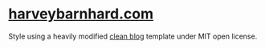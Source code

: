 # [harveybarnhard.com](https://harveybarnhard.com)

Style using a heavily modified [clean blog](http://startbootstrap.com/template-overviews/clean-blog/)
template under MIT open license.

